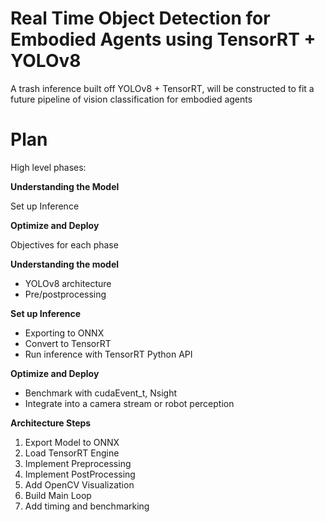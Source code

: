 # Real Time Object Detection for Embodied Agents using TensorRT + YOLOv8
A trash inference built off YOLOv8 + TensorRT, will be constructed to fit a future pipeline of vision classification for embodied agents

# Plan
High level phases:

**Understanding the Model**

Set up Inference

**Optimize and Deploy**

Objectives for each phase

**Understanding the model**
- YOLOv8 architecture
- Pre/postprocessing

**Set up Inference**
- Exporting to ONNX
- Convert to TensorRT
- Run inference with TensorRT Python API

**Optimize and Deploy**
- Benchmark with cudaEvent_t, Nsight
- Integrate into a camera stream or robot perception

**Architecture Steps** 
1. Export Model to ONNX
2. Load TensorRT Engine
3. Implement Preprocessing
4. Implement PostProcessing
5. Add OpenCV Visualization
6. Build Main Loop
7. Add timing and benchmarking
